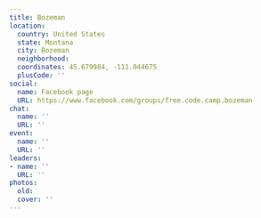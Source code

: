 ```yaml
---
title: Bozeman
location:
  country: United States
  state: Montana
  city: Bozeman
  neighborhood: 
  coordinates: 45.679984, -111.044675
  plusCode: ''
social:
  name: Facebook page
  URL: https://www.facebook.com/groups/free.code.camp.bozeman
chat:
  name: ''
  URL: ''
event:
  name: ''
  URL: ''
leaders:
- name: ''
  URL: ''
photos:
  old: 
  cover: ''
---
```

